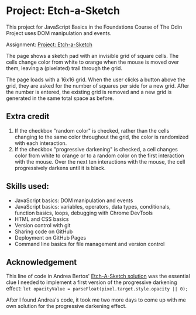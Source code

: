 # Project: Etch-a-Sketch

This project for JavaScript Basics in the Foundations Course of The Odin Project uses DOM manipulation and events.

Assignment: [Project: Etch-a-Sketch](https://www.theodinproject.com/lessons/foundations-etch-a-sketch)

The page shows a sketch pad with an invisible grid of square cells. The cells change color from white to orange when the mouse is moved over them, leaving a (pixelated) trail through the grid.

The page loads with a 16x16 grid. When the user clicks a button above the grid, they are asked for the number of squares per side for a new grid. After the number is entered, the existing grid is removed and a new grid is generated in the same total space as before.

## Extra credit
1. If the checkbox "random color" is checked, rather than the cells changing to the same color throughout the grid, the color is randomized with each interaction.
2. If the checkbox "progressive darkening" is checked, a cell changes color from white to orange or to a random color on the first interaction with the mouse. Over the next ten interactions with the mouse, the cell progressively darkens until it is black.

## Skills used:
 - JavaScript basics: DOM manipulation and events
 - JavaScript basics: variables, operators, data types, conditionals, function basics, loops, debugging with Chrome DevTools
 - HTML and CSS basics
 - Version control with git
 - Sharing code on GitHub
 - Deployment on GitHub Pages
 - Command line basics for file management and version control

## Acknowledgement
 This line of code in Andrea Bertos' [Etch-A-Sketch solution](https://github.com/Tussis88/Etch-A-Sketch) was the essential clue I needed to implement a first version of the progressive darkening effect:
 `let opacityValue = parseFloat(pixel.target.style.opacity || 0);`

 After I found Andrea's code, it took me two more days to come up with me own solution for the progressive darkening effect.